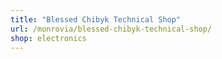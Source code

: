 ```yaml
---
title: "Blessed Chibyk Technical Shop"
url: /monrovia/blessed-chibyk-technical-shop/
shop: electronics
---
```

